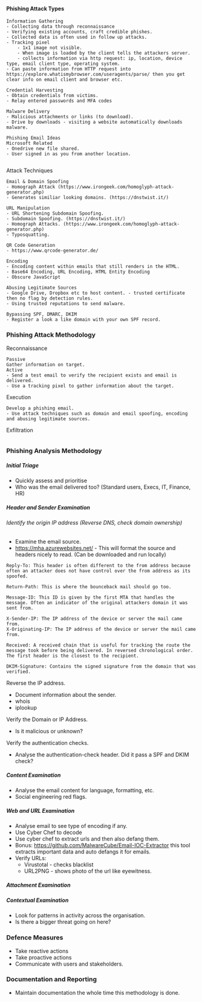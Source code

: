 #### Phishing Attack Types

```
Information Gathering
- Collecting data through reconnaissance
- Verifying existing accounts, craft credible phishes.
- Collected data is often used in follow up attacks.
- Tracking pixel 
	- 1x1 image not visible. 
	- When image is loaded by the client tells the attackers server.
	- collects information via http request: ip, location, device type, email client type, operating system.
- Can paste information from HTTP request into https://explore.whatismybrowser.com/useragents/parse/ then you get clear info on email client and browser etc.

Credential Harvesting
- Obtain credentials from victims.
- Relay entered passwords and MFA codes 

Malware Delivery
- Malicious attachments or links (to download).
- Drive by downloads - visiting a website automatically downloads malware.

Phishing Email Ideas
Microsoft Related
- Onedrive new file shared.
- User signed in as you from another location.


```

Attack Techniques
```
Email & Domain Spoofing
- Homograph Attack (https://www.irongeek.com/homoglyph-attack-generator.php)
- Generates similiar looking domains. (https://dnstwist.it/)

URL Manipulation
- URL Shortening Subdomain Spoofing.
- Subdomain Spoofing. (https://dnstwist.it/)
- Homograph Attacks. (https://www.irongeek.com/homoglyph-attack-generator.php)
- Typosquatting.

QR Code Generation
- https://www.qrcode-generator.de/

Encoding
- Encoding content within emails that still renders in the HTML.
- Base64 Encoding, URL Encoding, HTML Entity Encoding 
- Obscure JavaScript

Abusing Legitimate Sources
- Google Drive, Dropbox etc to host content. - trusted certificate then no flag by detection rules.
- Using trusted reputations to send malware.

Bypassing SPF, DMARC, DKIM
- Register a look a like domain with your own SPF record.

```

### Phishing Attack Methodology
Reconnaissance 
```
Passive
Gather information on target.
Active
- Send a test email to verify the recipient exists and email is delivered.
- Use a tracking pixel to gather information about the target.
```

Execution
```
Develop a phishing email.
- Use attack techniques such as domain and email spoofing, encoding and abusing legitimate sources.

```

Exfiltration
```

```

### Phishing Analysis Methodology
##### Initial Triage
- Quickly assess and prioritise 
- Who was the email delivered too? (Standard users, Execs, IT, Finance, HR)
##### Header and Sender Examination
###### Identify the origin IP address (Reverse DNS, check domain ownership)
- Examine the email source.
- https://mha.azurewebsites.net/ - This will format the source and headers nicely to read. (Can be downloaded and run locally)
```
Reply-To: This header is often different to the from address because often an attacker does not have control over the from address as its spoofed.

Return-Path: This is where the bounceback mail should go too.

Message-ID: This ID is given by the first MTA that handles the message. Often an indicator of the original attackers domain it was sent from.

X-Sender-IP: The IP address of the device or server the mail came from.
X-Originating-IP: The IP address of the device or server the mail came from.

Received: A received chain that is useful for tracking the route the message took before being delivered. In reversed chronological order. The first header is the closest to the recipient.

DKIM-Signature: Contains the signed signature from the domain that was verified.
```

Reverse the IP address.
- Document information about the sender.
- whois
- iplookup

Verify the Domain or IP Address.
- Is it malicious or unknown?

Verify the authentication checks.
- Analyse the authentication-check header. Did it pass a SPF and DKIM check?

##### Content Examination
- Analyse the email content for language, formatting, etc.
- Social engineering red flags.
##### Web and URL Examination
- Analyse email to see type of encoding if any.
- Use Cyber Chef to decode
- Use cyber chef to extract urls and then also defang them.
- Bonus: https://github.com/MalwareCube/Email-IOC-Extractor this tool extracts important data and auto defangs it for emails.
- Verify URLs: 
	- Virustotal - checks blacklist
	- URL2PNG - shows photo of the url like eyewitness.
##### Attachment Examination

##### Contextual Examination
- Look for patterns in activity across the organisation.
- Is there a bigger threat going on here?

### Defence Measures
- Take reactive actions
- Take proactive actions
- Communicate with users and stakeholders.

### Documentation and Reporting
- Maintain documentation the whole time this methodology is done.